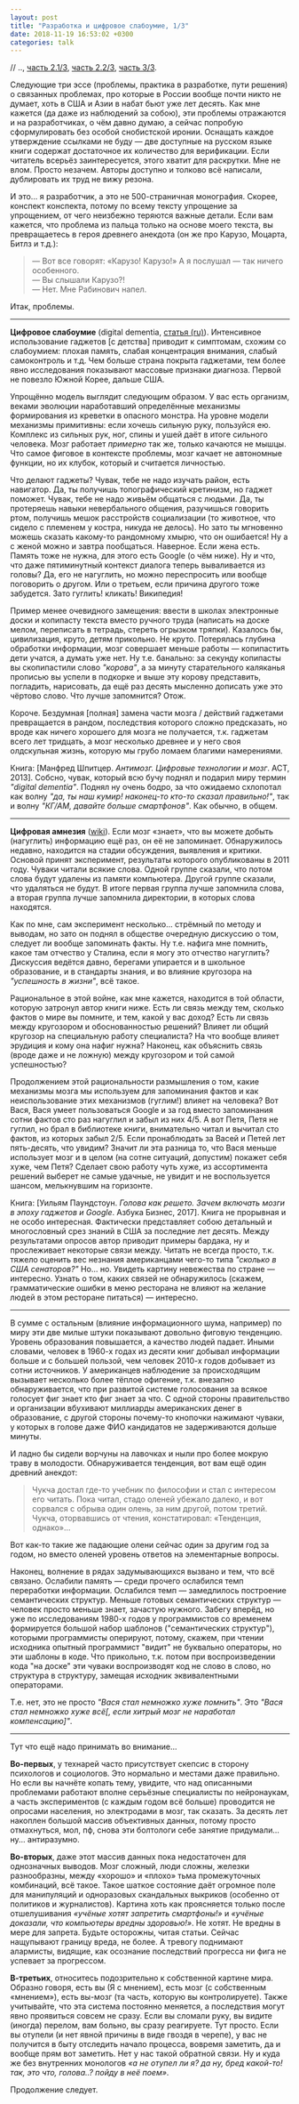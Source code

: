 ```yaml
---
layout: post
title: "Разработка и цифровое слабоумие, 1/3"
date: 2018-11-19 16:53:02 +0300
categories: talk
---
```

// .., [часть 2.1/3](/2018/11/20/razrabotka-i-slaboumie-2-1-3/), [часть 2.2/3](/2018/11/23/razrabotka-i-slaboumie-2-2-3/), [часть 3/3](/2018/11/27/razrabotka-i-slaboumie-3-3/).

Следующие три эссе (проблемы, практика в разработке, пути решения) о связанных проблемах, про которые в России вообще почти никто не думает, хоть в США и Азии в набат бьют уже лет десять. Как мне кажется (да даже из наблюдений за собою), эти проблемы отражаются и на разработчиках, о чём давно думаю, а сейчас попробую сформулировать без особой снобистской иронии. Оснащать каждое утверждение ссылками не буду — две доступные на русском языке книги содержат достаточное их количество для верификации. Если читатель всерьёз заинтересуется, этого хватит для раскрутки. Мне не влом. Просто незачем. Авторы доступно и толково всё написали, дублировать их труд не вижу резона.

И это... я разработчик, а это не 500-страничная монография. Скорее, конспект конспекта, потому по всему тексту упрощение за упрощением, от чего неизбежно теряются важные детали. Если вам кажется, что проблема из пальца только на основе моего текста, вы превращаетесь в героя древнего анекдота (он же про Карузо, Моцарта, Битлз и т.д.):
> — Вот все говорят: «Карузо! Карузо!» А я послушал — так ничего особенного.  
> — Вы слышали Карузо?!  
> — Нет. Мне Рабинович напел.

Итак, проблемы.

---

**Цифровое слабоумие** (digital dementia, [статья (ru)](http://www.hij.ru/read/articles/view/5210/)). Интенсивное использование гаджетов [с детства] приводит к симптомам, схожим со слабоумием: плохая память, слабая концентрация внимания, слабый самоконтроль и т.д. Чем больше страна покрыта гаджетами, тем более явно исследования показывают массовые признаки диагноза. Первой не повезло Южной Корее, дальше США.

Упрощённо модель выглядит следующим образом. У вас есть организм, веками эволюции наработавший определённые механизмы формирования из креветки в опасного монстра. На уровне модели механизмы примитивны: если хочешь сильную руку, пользуйся ею. Комплекс из сильных рук, ног, спины и ушей даёт в итоге сильного человека. Мозг работает *примерно* так же, только качаются не мышцы. Что самое фиговое в контексте проблемы, мозг качает не автономные функции, но их клубок, который и считается личностью.

Что делают гаджеты? Чувак, тебе не надо изучать район, есть навигатор. Да, ты получишь топографический кретинизм, но гаджет поможет. Чувак, тебе не надо живьём общаться с людьми. Да, ты протеряешь навыки невербального общения, разучишься говорить ртом, получишь мешок расстройств социализации (то животное, что сидело с племенем у костра, никуда не делось). Но зато ты мгновенно можешь сказать какому-то рандомному хмырю, что он ошибается! Ну а с женой можно и завтра пообщаться. Наверное. Если жена есть. Память тоже не нужна, для этого есть Google (о чём ниже). Ну и что, что даже пятиминутный контекст диалога теперь вываливается из головы? Да, его не нагуглить, но можно переспросить или вообще поговорить о другом. Или о третьем, если причина другого тоже забудется. Зато гуглить! кликать! Википедия!

Пример менее очевидного замещения: ввести в школах электронные доски и копипасту текста вместо ручного труда (написать на доске мелом, переписать в тетрадь, стереть огрызком тряпки). Казалось бы, цивилизация, круто, детям прикольно. Не круто. Потерялась глубина обработки информации, мозг совершает меньше работы — копипастить дети учатся, а думать уже нет. Ну т.е. банально: за секунду копипасты вы скопипастили слово *"корова"*, а за минуту старательного каляканья прописью вы успели в подкорке и выше эту корову представить, погладить, нарисовать, да ещё раз десять мысленно дописать уже это чёртово слово. Что лучше запомнится? Отож.

Короче. Бездумная [полная] замена части мозга / действий гаджетами превращается в рандом, последствия которого сложно предсказать, но вроде как ничего хорошего для мозга не получается, т.к. гаджетам всего лет тридцать, а мозг несколько древнее и у него своя олдскульная жизнь, которую мы грубо ломаем благими намерениями.

Книга: [Манфред Шпитцер. *Антимозг. Цифровые технологии и мозг*. АСТ, 2013]. Собсно, чувак, который всю бучу поднял и подарил миру термин *"digital dementia"*. Поднял ну очень бодро, за что ожидаемо схлопотал как волну *"да, ты наш кумир! наконец-то кто-то сказал правильно!"*, так и волну *"КГ/АМ, давайте больше смартфонов"*. Как обычно, в общем.

---

**Цифровая амнезия** ([wiki](https://en.wikipedia.org/wiki/Google_effect)). Если мозг «знает», что вы можете добыть (нагуглить) информацию ещё раз, он её не запоминает. Обнаружилось недавно, находится на стадии обсуждения, выявления и критики. Основой принят эксперимент, результаты которого опубликованы в 2011 году. Чуваки читали всякие слова. Одной группе сказали, что потом слова будут удалены из памяти компьютера. Другой группе сказали, что удаляться не будут. В итоге первая группа лучше запомнила слова, а вторая группа лучше запомнила директории, в которых слова находятся.

Как по мне, сам эксперимент несколько... стрёмный по методу и выводам, но зато он поднял в обществе очередную дискуссию о том, следует ли вообще запоминать факты. Ну т.е. нафига мне помнить, какое там отчество у Сталина, если я могу это отчество нагуглить? Дискуссия ведётся давно, берегами упирается и в школьное образование, и в стандарты знания, и во влияние кругозора на *"успешность в жизни"*, всё такое.

Рациональное в этой войне, как мне кажется, находится в той области, которую затронул автор книги ниже. Есть ли связь между тем, сколько фактов о мире вы помните, и тем, какой у вас доход? Есть ли связь между кругозором и обоснованностью решений? Влияет ли общий кругозор на специальную работу специалиста? На что вообще влияет эрудиция и кому она нафиг нужна? Наконец, как объяснить связь (вроде даже и не ложную) между кругозором и той самой успешностью?

Продолжением этой рациональности размышления о том, какие механизмы мозга мы используем для запоминания фактов и как неиспользование этих механизмов (гуглим!) влияет на человека? Вот Вася, Вася умеет пользоваться Google и за год вместо запоминания сотни фактов сто раз нагуглил и забыл из них 4/5. А вот Петя, Петя не гуглил, но брал в библиотеке книги, внимательно читал и вычитал сто фактов, из которых забыл 2/5. Если пронаблюдать за Васей и Петей лет пять-десять, что увидим? Значит ли эта разница то, что Вася меньше использует мозг и в целом (на сотне ситуаций, допустим) покажет себя хуже, чем Петя? Сделает свою работу чуть хуже, из ассортимента решений выберет не самые удачные, не увидит и не воспользуется шансом, мелькнувшим на горизонте.

Книга: [Уильям Паундстоун. *Голова как решето. Зачем включать мозги в эпоху гаджетов и Google*. Азбука Бизнес, 2017]. Книга не прорывная и не особо интересная. Фактически представляет собою детальный и многословный срез знаний в США за последние лет десять. Между результатами опросов автор приводит примеры бардака, ну и прослеживает некоторые связи между. Читать не всегда просто, т.к. тяжело оценить вес незнания американцами чего-то типа *"сколько в США сенаторов?"* Но... но. Увидеть картину невежества по стране — интересно. Узнать о том, каких связей не обнаружилось (скажем, грамматические ошибки в меню ресторана не влияют на желание людей в этом ресторане питаться) — интересно.

---

В сумме с остальным (влияние информационного шума, например) по миру эти две милые штуки показывают довольно фиговую тенденцию. Уровень образования повышается, а качество людей падает. Иными словами, человек в 1960-х годах из десяти книг добывал информации больше и с большей пользой, чем человек 2010-х годов добывает из сотни источников. У американцев наблюдение за происходящим вызывает несколько более тёплое офигение, т.к. внезапно обнаруживается, что при развитой системе голосования за всякое голосует фиг знает кто фиг знает за что. С одной стороны правительство и организации вбухивают миллиарды американских денег в образование, с другой стороны почему-то кнопочки нажимают чуваки, у которых в голове даже ФИО кандидатов не задерживаются дольше минуты.

И ладно бы сидели ворчуны на лавочках и ныли про более мокрую траву в молодости. Обнаруживается тенденция, вот вам ещё один древний анекдот:
> Чукча достал где-то учебник по философии и стал с интересом его читать. Пока читал, стадо оленей убежало далеко, и вот сорвался с обрыва один олень, за ним другой, потом третий. Чукча, оторвавшись от чтения, констатировал: «Тенденция, однако»...

Вот как-то такие же падающие олени сейчас один за другим год за годом, но вместо оленей уровень ответов на элементарные вопросы.

Наконец, волнение в рядах задумывающихся вызвано и тем, что всё связано. Ослабили память — среди прочего ослабился темп переработки информации. Ослабился темп — замедлилось построение семантических структур. Меньше готовых семантических структур — человек просто меньше знает, зачастую нужного. Забегу вперёд, но уже по исследованиям 1980-х годов у программистов со временем формируется большой набор шаблонов ("семантических структур"), которыми программисты оперируют, потому, скажем, при чтении исходника опытный программист "видит" не буквально операторы, но эти шаблоны в коде. Что прикольно, т.к. потом при воспроизведении кода "на доске" эти чуваки воспроизводят код не слово в слово, но структура в структуру, замещая исходник эквивалентными операторами.

Т.е. нет, это не просто *"Вася стал немножко хуже помнить"*. Это *"Вася стал немножко хуже всё[, если хитрый мозг не наработал компенсацию]"*.

---

Тут что ещё надо принимать во внимание...

**Во-первых**, у технарей часто присутствует скепсис в сторону психологов и социологов. Это нормально и местами даже правильно. Но если вы начнёте копать тему, увидите, что над описанными проблемами работают вполне серьёзные специалисты по нейронаукам, а часть экспериментов (с каждым годом всё больше) проводится не опросами населения, но электродами в мозг, так сказать. За десять лет накоплен большой массив объективных данных, потому просто отмахнуться, мол, пф, снова эти болтологи себе занятие придумали... ну... антиразумно.

**Во-вторых**, даже этот массив данных пока недостаточен для однозначных выводов. Мозг сложный, люди сложны, железки разнообразны, между «хорошо» и «плохо» тьма промежуточных комбинаций, всё такое. Такое шаткое состояние даёт огромное поле для манипуляций и одноразовых скандальных выкриков (особенно от политиков и журналистов). Картина хоть как проясняется только после отшелушивания *«учёные хотят запретить смартфоны!»* и *«учёные доказали, что компьютеры вредны здоровью!»*. Не хотят. Не вредны в мере для запрета. Будьте осторожны, читая статьи. Сейчас нащупывают границу вреда, не более. А тревогу поднимают алармисты, видящие, как осознание последствий прогресса ни фига не успевает за прогрессом.

**В-третьих**, относитесь подозрительно к собственной картине мира. Образно говоря, есть вы (Я с мнением), есть мозг (с собственным «мнением»), есть вы-мозг (та часть, которую вы контролируете). Также учитывайте, что эта система постоянно меняется, а последствия могут явно проявиться совсем не сразу. Если вы сломали руку, вы видите (иногда) перелом, вам больно, вы сразу реагируете. Тут просто. Если вы отупели (и нет явной причины в виде гвоздя в черепе), у вас не получится в быту отследить начало процесса, вовремя заметить, да и вообще прям вот заметить. Нет у нас такой обратной связи. Ну и куда же без внутренних монологов *«а не отупел ли я? да ну, бред какой-то! так, это что, голова..? пойду в неё поем»*.

Продолжение следует.
